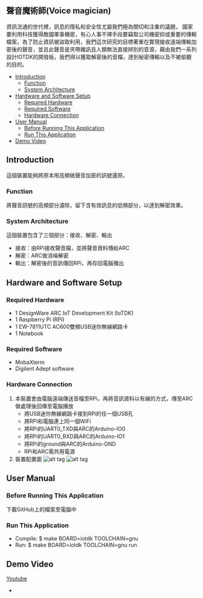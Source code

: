 ## 聲音魔術師(Voice magician)
資訊流通的世代裡，訊息的隱私和安全性尤屬我們極為關切和注重的議題， 國家要利用科技獲得敵國軍事機密，有心人事不擇手段要竊取公司機密抑或重要的傳輸檔案，為了防止資訊被盜取利用，我們這次研究的目標著重在實現接收遠端傳輸加密後的聲音，並且此聲音是夾帶雜訊且人類無法直接辨別的音源，藉由我們一系列設計IOTDK的開發板，我們得以獲取解密後的音檔，達到秘密傳輸以及不被偷聽的目的。
* [Introduction](#introduction)
	* [Function](#function)
	* [System Architecture](#system-architecture)
* [Hardware and Software Setup](#hardware-and-software-setup)
	* [Required Hardware](#required-hardware)
	* [Required Software](#required-software)
	* [Hardware Connection](#hardware-connection)
* [User Manual](#user-manual)
	* [Before Running This Application](#before-running-this-application)
	* [Run This Application](#run-this-application)
* [Demo Video](#demo-video)

## Introduction
這個裝置能夠將原本用高頻做聲音加密的訊號還原。

### Function
將聲音訊號的高頻部分濾除，留下含有效訊息的低頻部分，以達到解密效果。
### System Architecture
這個裝置包含了三個部分：接收、解密、輸出
- 接收：由RPi接收聲音檔，並將聲音資料傳給ARC
- 解密：ARC做消噪解密
- 輸出：解密後的音訊傳回RPi，再存回電腦播出

## Hardware and Software Setup
### Required Hardware
- 1 DesignWare ARC IoT Development Kit (IoTDK)
- 1 Raspberry Pi (RPi)
- 1 EW-7811UTC AC600雙頻USB迷你無線網路卡
- 1 Notebook
### Required Software
- MobaXterm
- Digilent Adept software
### Hardware Connection
1. 本裝置會由電腦遠端傳送音檔至RPi，再將音訊資料以有線的方式，傳至ARC做處理後回傳至電腦播放
	- 將USB迷你無線網路卡接到RPi的任一個USB孔
	- 將RPi和電腦連上同一個WiFi
	- 將RPi的UART0_TXD與ARC的Arduino-IO0
	- 將RPi的UART0_RXD與ARC的Arduino-IO1
	- 將RPi的ground與ARC的Arduino-GND
	- RPi和ARC需共用電源
2. 裝置配置圖
	![alt tag](https://i.imgur.com/GLmFCfa.jpg)
	![alt tag](https://i.imgur.com/QO1cH0B.jpg)
	
## User Manual
### Before Running This Application
下載GitHub上的檔案至電腦中
### Run This Application
* Compile: $ make BOARD=iotdk TOOLCHAIN=gnu 
* Run: $ make BOARD=iotdk TOOLCHAIN=gnu run
## Demo Video
[Youtube](https://youtu.be/6tQKfoc6kGY)



-

